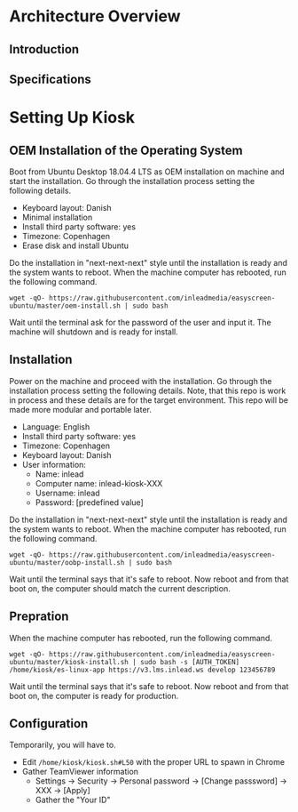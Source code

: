 # Architecture Overview
## Introduction

## Specifications

# Setting Up Kiosk

## OEM Installation of the Operating System

Boot from Ubuntu Desktop 18.04.4 LTS as OEM installation on machine and start the installation. Go through the installation process setting the following details.
- Keyboard layout: Danish
- Minimal installation
- Install third party software: yes
- Timezone: Copenhagen
- Erase disk and install Ubuntu

Do the installation in "next-next-next" style until the installation is ready and the system wants to reboot. When the machine computer has rebooted, run the following command. 
```
wget -qO- https://raw.githubusercontent.com/inleadmedia/easyscreen-ubuntu/master/oem-install.sh | sudo bash
```

Wait until the terminal ask for the password of the user and input it. The machine will shutdown and is ready for install.

## Installation

Power on the machine and proceed with the installation. Go through the installation process setting the following details. Note, that this repo is work in process and these details are for the target environment. This repo will be made more modular and portable later.
- Language: English
- Install third party software: yes
- Timezone: Copenhagen
- Keyboard layout: Danish 
- User information:
  - Name: inlead
  - Computer name: inlead-kiosk-XXX
  - Username: inlead
  - Password: [predefined value]

Do the installation in "next-next-next" style until the installation is ready and the system wants to reboot. When the machine computer has rebooted, run the following command. 
```
wget -qO- https://raw.githubusercontent.com/inleadmedia/easyscreen-ubuntu/master/oobp-install.sh | sudo bash
```

Wait until the terminal says that it's safe to reboot. Now reboot and from that boot on, the computer should match the current description.

## Prepration

When the machine computer has rebooted, run the following command. 
```
wget -qO- https://raw.githubusercontent.com/inleadmedia/easyscreen-ubuntu/master/kiosk-install.sh | sudo bash -s [AUTH_TOKEN] /home/kiosk/es-linux-app https://v3.lms.inlead.ws develop 123456789
```

Wait until the terminal says that it's safe to reboot. Now reboot and from that boot on, the computer is ready for production.


## Configuration

Temporarily, you will have to.
* Edit `/home/kiosk/kiosk.sh#L50` with the proper URL to spawn in Chrome
* Gather TeamViewer information
  * Settings -> Security -> Personal password -> [Change passsword] -> XXX -> [Apply]
  * Gather the "Your ID"

